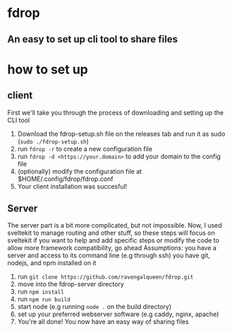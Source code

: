 # fdrop
An easy to set up cli tool to share files
---
# how to set up
## client
First we'll take you through the process of downloading and setting up the CLI tool
1. Download the fdrop-setup.sh file on the releases tab and run it as sudo (`sudo ./fdrop-setup.sh`)
2. run `fdrop -r` to create a new configuration file
3. run `fdrop -d <https://your.domain>` to add your domain to the config file
4. (optionally) modify the configuration file at $HOME/.config/fdrop/fdrop.conf
5. Your client installation was succesful!
## Server
The server part is a bit more complicated, but not impossible.
Now, I used sveltekit to manage routing and other stuff, so these steps will focus on sveltekit
if you want to help and add specific steps or modify the code to allow more framework compatibility, go ahead
Assumptions:
you have a server and access to its command line (e.g through ssh)
you have git, nodejs, and npm installed on it
1. run `git clone https://github.com/ravengalqueen/fdrop.git`
2. move into the fdrop-server directory
3. run `npm install`
4. run `npm run build`
5. start node (e.g running `node .` on the build directory)
6. set up your preferred webserver software (e.g caddy, nginx, apache)
7. You're all done! You now have an easy way of sharing files
